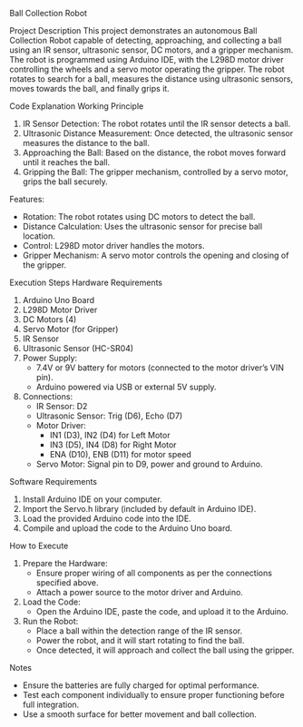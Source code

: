Ball Collection Robot

Project Description
This project demonstrates an autonomous Ball Collection Robot capable of detecting, approaching, and collecting a ball using an IR sensor, ultrasonic sensor, DC motors, and a gripper mechanism. The robot is programmed using Arduino IDE, with the L298D motor driver controlling the wheels and a servo motor operating the gripper. The robot rotates to search for a ball, measures the distance using ultrasonic sensors, moves towards the ball, and finally grips it.

Code Explanation
Working Principle
1. IR Sensor Detection: The robot rotates until the IR sensor detects a ball.
2. Ultrasonic Distance Measurement: Once detected, the ultrasonic sensor measures the distance to the ball.
3. Approaching the Ball: Based on the distance, the robot moves forward until it reaches the ball.
4. Gripping the Ball: The gripper mechanism, controlled by a servo motor, grips the ball securely.

Features:
- Rotation: The robot rotates using DC motors to detect the ball.
- Distance Calculation: Uses the ultrasonic sensor for precise ball location.
- Control: L298D motor driver handles the motors.
- Gripper Mechanism: A servo motor controls the opening and closing of the gripper.

Execution Steps
Hardware Requirements
1. Arduino Uno Board
2. L298D Motor Driver
3. DC Motors (4)
4. Servo Motor (for Gripper)
5. IR Sensor
6. Ultrasonic Sensor (HC-SR04)
7. Power Supply:
   - 7.4V or 9V battery for motors (connected to the motor driver’s VIN pin).
   - Arduino powered via USB or external 5V supply.
8. Connections:
   - IR Sensor: D2
   - Ultrasonic Sensor: Trig (D6), Echo (D7)
   - Motor Driver:
     - IN1 (D3), IN2 (D4) for Left Motor
     - IN3 (D5), IN4 (D8) for Right Motor
     - ENA (D10), ENB (D11) for motor speed
   - Servo Motor: Signal pin to D9, power and ground to Arduino.

Software Requirements
1. Install Arduino IDE on your computer.
2. Import the Servo.h library (included by default in Arduino IDE).
3. Load the provided Arduino code into the IDE.
4. Compile and upload the code to the Arduino Uno board.

How to Execute
1. Prepare the Hardware:
   - Ensure proper wiring of all components as per the connections specified above.
   - Attach a power source to the motor driver and Arduino.
2. Load the Code:
   - Open the Arduino IDE, paste the code, and upload it to the Arduino.
3. Run the Robot:
   - Place a ball within the detection range of the IR sensor.
   - Power the robot, and it will start rotating to find the ball.
   - Once detected, it will approach and collect the ball using the gripper.

Notes
- Ensure the batteries are fully charged for optimal performance.
- Test each component individually to ensure proper functioning before full integration.
- Use a smooth surface for better movement and ball collection.
